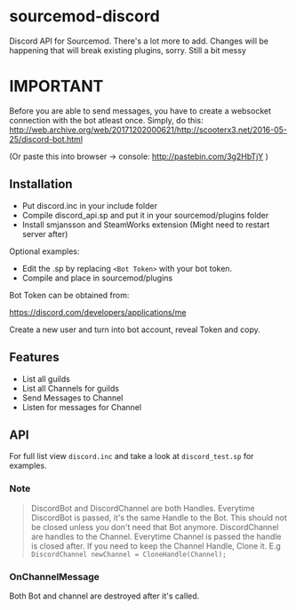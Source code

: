 # sourcemod-discord
Discord API for Sourcemod. There's a lot more to add. Changes will be happening that will break existing plugins, sorry. Still a bit messy

# IMPORTANT
Before you are able to send messages, you have to create a websocket connection with the bot atleast once. Simply, do this:
http://web.archive.org/web/20171202000621/http://scooterx3.net/2016-05-25/discord-bot.html

(Or paste this into browser -> console: http://pastebin.com/3g2HbTjY )

## Installation
- Put discord.inc in your include folder
- Compile discord_api.sp and put it in your sourcemod/plugins folder
- Install smjansson and SteamWorks extension (Might need to restart server after)

Optional examples:
- Edit the .sp by replacing `<Bot Token>` with your bot token.
- Compile and place in sourcemod/plugins

Bot Token can be obtained from:

https://discord.com/developers/applications/me

Create a new user and turn into bot account, reveal Token and copy.

## Features
- List all guilds
- List all Channels for guilds
- Send Messages to Channel
- Listen for messages for Channel

## API
For full list view `discord.inc` and take a look at `discord_test.sp` for examples.

### Note
> DiscordBot and DiscordChannel are both Handles. Everytime DiscordBot is passed, it's the same Handle to the Bot. This should not be closed unless you don't need that Bot anymore. DiscordChannel are handles to the Channel. Everytime Channel is passed the handle is closed after. If you need to keep the Channel Handle, Clone it. E.g `DiscordChannel newChannel = CloneHandle(Channel);`


### OnChannelMessage
Both Bot and channel are destroyed after it's called.
